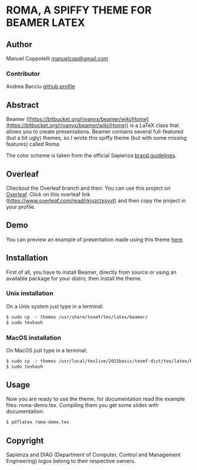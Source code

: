 ROMA, A SPIFFY THEME FOR BEAMER LATEX
=======================================

## Author
Manuel Coppotelli <manuelcop@gmail.com>

### Contributor 
Andrea Bacciu [github profile](http://www.github.com/andreabac3)

## Abstract
Beamer ([https://bitbucket.org/rivanvx/beamer/wiki/Home](https://bitbucket.org/rivanvx/beamer/wiki/Home)) is a LaTeX class that allows you to create
presentations. Beamer contains several full-featured (but a bit ugly) themes, so I wrote this spiffy theme (but with some missing features) called Roma.

The color scheme is taken from the official Sapienza [brand guidelines](http://www.uniroma1.it/sites/default/files/ElementiBase_Brand%20acrhitecture.pdf).

## Overleaf 
Checkout the Overleaf branch and then:
You can use this project on [Overleaf](https://www.overleaf.com).
Click on this overleaf link (https://www.overleaf.com/read/rkjvzctxsyvt) and then copy the project in your profile.

## Demo
You can preview an example of presentation made using this theme [here](https://github.com/manuelcoppotelli/beamer-roma-theme/blob/master/examples/roma-demo.pdf).

## Installation
First of all, you have to install Beamer, directly from source or using an
available package for your distro; then install the theme.

### Unix installation
On a Unix system just type in a terminal:

```bash
$ sudo cp -r themes /usr/share/texmf/tex/latex/beamer/
$ sudo texhash
```

### MacOS installation
On MacOS just type in a terminal:

```bash
$ sudo cp -r themes /usr/local/texlive/2015basic/texmf-dist/tex/latex/beamer/
$ sudo texhash
```

## Usage
Now you are ready to use the theme, for documentation read the example files:
roma-demo.tex.
Compiling them you get some slides with documentation:

```bash
$ pdflatex roma-demo.tex
```

## Copyright
Sapienza and DIAG (Department of Computer, Control and Management Engineering)
logos belong to their respective owners.
